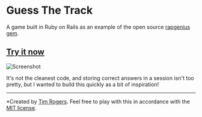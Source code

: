 # Guess The Track

A game built in Ruby on Rails as an example of the open source [rapgenius gem](https://github.com/timrogers/rapgenius).

## [Try it now](https://guess-the-track.herokuapp.com)

![Screenshot](http://i.imgur.com/6JEurXG.png)

It's not the cleanest code, and storing correct answers in a session isn't too pretty, but I wanted to build this quickly as a bit of inspiration!

---

*Created by [Tim Rogers](http://timrogers.co.uk). Feel free to play with this
in accordance with the [MIT license](https://github.com/timrogers/guess-the-track/blob/master/LICENSE).

